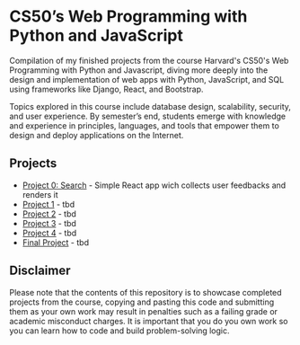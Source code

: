 # CS50’s Web Programming with Python and JavaScript
Compilation of my finished projects from the course Harvard's CS50's Web Programming with Python and Javascript, diving more deeply into the design and implementation of web apps with Python, JavaScript, and SQL using frameworks like Django, React, and Bootstrap.


Topics explored in this course include database design, scalability, security, and user experience. By semester’s end, students emerge with knowledge and experience in principles, languages, and tools that empower them to design and deploy applications on the Internet.



## Projects
- [Project 0: Search](./search) - Simple React app wich collects user feedbacks and renders it
- [Project 1](./) - tbd
- [Project 2](./) - tbd
- [Project 3](./) - tbd
- [Project 4](./) - tbd
- [Final Project](./) - tbd

## Disclaimer
Please note that the contents of this repository is to showcase completed projects from the course, copying and pasting this code and submitting them as your own work may result in penalties such as a failing grade or academic misconduct charges. It is important that you do you own work so you can learn how to code and build problem-solving logic.